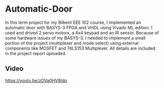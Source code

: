 # Automatic-Door
In this term project for my Bilkent EEE 102 course, I implemented an automatic door with BASYS-3 FPGA and VHDL using Vivado ML edition. I used and drived 2 servo motors, a 4x4 keypad and an IR sensor. Because of some hardware issues of my BASYS-3, I needed to implement a small portion of the project (multiplexer and mode select) using external components like MOSFET and 74LS153 Multiplexer. All details are included in the project report uploaded.

## Video
https://youtu.be/zDVa0HV8Ido
